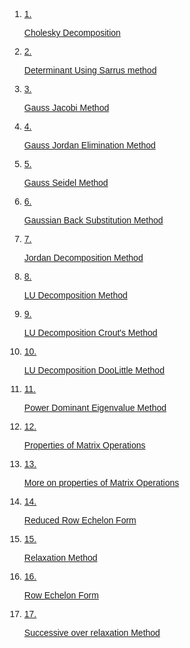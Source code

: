 <!DOCTYPE html>
<html lang="en">
<head>
  <meta charset="UTF-8">
  <meta name="viewport" content="width=device-width, initial-scale=1.0">
  <link href="https://cdn.jsdelivr.net/npm/tailwindcss@2.2.19/dist/tailwind.min.css" rel="stylesheet">
</head>
<body>
      <div class="px-6 pb-6 flex-1">
        <div
          class="w-full text-[#007bff] font-normal text-[19.2px]"
          style="font-family: Raleway, sans-serif"
        >
          <ol class="mb-4 pl-4">
            <li>
              <a href="./theory/cholesky_decomposition.html">
                <div class="flex">
                  <span class="text-black mr-4">1.</span>
                  <p class="hover:text-[#3e6389] hover:underline">
                    Cholesky Decomposition
                  </p>
                </div>
              </a>
            </li>
            <li>
              <a href="./theory/Determinant_using_Sarrus.html">
                <div class="flex">
                  <span class="text-black mr-4">2.</span>
                  <p class="hover:text-[#3e6389] hover:underline">
                    Determinant Using Sarrus method
                  </p>
                </div>
              </a>
            </li>
            <li>
              <a href="./theory/Gauss_Jacobi.html">
                <div class="flex">
                  <span class="text-black mr-4">3.</span>
                  <p class="hover:text-[#3e6389] hover:underline">
                    Gauss Jacobi Method
                  </p>
                </div>
              </a>
            </li>
            <li>
              <a href="./theory/Gauss_Jordan_Elimination.html">
                <div class="flex">
                  <span class="text-black mr-4">4.</span>
                  <p class="hover:text-[#3e6389] hover:underline">
                    Gauss Jordan Elimination Method
                  </p>
                </div>
              </a>
            </li>
            <li>
              <a href="./theory/Gauss_Seidel_Method.html">
                <div class="flex">
                  <span class="text-black mr-4">5.</span>
                  <p class="hover:text-[#3e6389] hover:underline">
                    Gauss Seidel Method
                  </p>
                </div>
              </a>
            </li>
            <li>
              <a href="./theory/Gaussian_Back_Substitution.html">
                <div class="flex">
                  <span class="text-black mr-4">6.</span>
                  <p class="hover:text-[#3e6389] hover:underline">
                    Gaussian Back Substitution Method
                  </p>
                </div>
              </a>
            </li>
            <li>
              <a href="./theory/Jordan_Decomposition.html">
                <div class="flex">
                  <span class="text-black mr-4">7.</span>
                  <p class="hover:text-[#3e6389] hover:underline">
                    Jordan Decomposition Method
                  </p>
                </div>
              </a>
            </li>
            <li>
              <a href="./theory/LU_Decomposition.html">
                <div class="flex">
                  <span class="text-black mr-4">8.</span>
                  <p class="hover:text-[#3e6389] hover:underline">
                    LU Decomposition Method
                  </p>
                </div>
              </a>
            </li>
            <li>
              <a href="./theory/LU_Decomposition_Crout.html">
                <div class="flex">
                  <span class="text-black mr-4">9.</span>
                  <p class="hover:text-[#3e6389] hover:underline">
                    LU Decomposition Crout's Method
                  </p>
                </div>
              </a>
            </li>
            <li>
              <a href="./theory/LU_Decomposition_Doolittle.html">
                <div class="flex">
                  <span class="text-black mr-4">10.</span>
                  <p class="hover:text-[#3e6389] hover:underline">
                    LU Decomposition DooLittle Method
                  </p>
                </div>
              </a>
            </li>
            <li>
              <a href="./theory/power_method_dominant_eigenvalue.html">
                <div class="flex">
                  <span class="text-black mr-4">11.</span>
                  <p class="hover:text-[#3e6389] hover:underline">
                    Power Dominant Eigenvalue Method
                  </p>
                </div>
              </a>
            </li>
            <li>
              <a href="./theory/Properties_of_Matrix_Operations1.html">
                <div class="flex">
                  <span class="text-black mr-4">12.</span>
                  <p class="hover:text-[#3e6389] hover:underline">
                    Properties of Matrix Operations
                  </p>
                </div>
              </a>
            </li>
                        <li>
              <a href="./theory/Properties_of_Matrix_Operations.html">
                <div class="flex">
                  <span class="text-black mr-4">13.</span>
                  <p class="hover:text-[#3e6389] hover:underline">
                     More on properties of Matrix Operations
                  </p>
                </div>
              </a>
            </li>
            <li>
              <a href="./theory/Reduced_Row_Echelon_Form.html">
                <div class="flex">
                  <span class="text-black mr-4">14.</span>
                  <p class="hover:text-[#3e6389] hover:underline">
                    Reduced Row Echelon Form
                  </p>
                </div>
              </a>
            </li>
            <li>
              <a href="./theory/Relaxation_Method.html">
                <div class="flex">
                  <span class="text-black mr-4">15.</span>
                  <p class="hover:text-[#3e6389] hover:underline">
                    Relaxation Method
                  </p>
                </div>
              </a>
            </li>
            <li>
              <a href="./theory/Row_Echelon_Form.html">
                <div class="flex">
                  <span class="text-black mr-4">16.</span>
                  <p class="hover:text-[#3e6389] hover:underline">
                    Row Echelon Form
                  </p>
                </div>
              </a>
            </li>
            <li>
              <a href="./theory/successive_over_relaxation_method.html">
                <div class="flex">
                  <span class="text-black mr-4">17.</span>
                  <p class="hover:text-[#3e6389] hover:underline">
                    Successive over relaxation Method
                  </p>
                </div>
              </a>
            </li>
          </ol>
        </div>
      </div>

</body>
</html>
